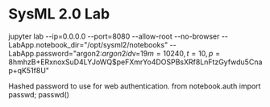 # SysML 2.0 Lab

jupyter lab --ip=0.0.0.0 --port=8080 --allow-root --no-browser --LabApp.notebook_dir="/opt/sysml2/notebooks" --LabApp.password="argon2:$argon2id$v=19$m=10240,t=10,p=8$hmhzB+ERxnoxSuD4LYJoWQ$peFXmrYo4DOSPBsXRf8LnFtzGyfwdu5Cnap+qK51f8U"

Hashed password to use for web authentication.
from notebook.auth import passwd; passwd()